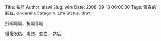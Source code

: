 Title: 铁丝
Author: alswl
Slug: wire
Date: 2008-09-18 00:00:00
Tags: 青春的彩虹, cinderella
Category: Life
Status: draft

折啊弯啊，折啊弯啊

慢慢发热、发烫、变白....然后...

